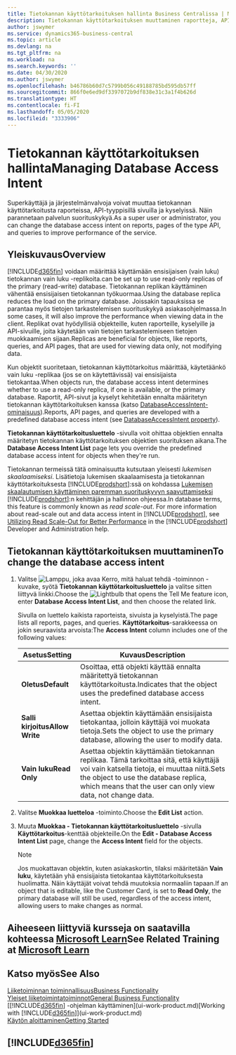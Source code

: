 ```yaml
---
title: Tietokannan käyttötarkoituksen hallinta Business Centralissa | Microsoft Docs
description: Tietokannan käyttötarkoituksen muuttaminen raportteja, API-sivuja ja kyselyjä varten.
author: jswymer
ms.service: dynamics365-business-central
ms.topic: article
ms.devlang: na
ms.tgt_pltfrm: na
ms.workload: na
ms.search.keywords: ''
ms.date: 04/30/2020
ms.author: jswymer
ms.openlocfilehash: b46786b60d7c5799b056c49188785bd595db57ff
ms.sourcegitcommit: 866f0e6ed9df3397072b9df838e31c3a1f4b626d
ms.translationtype: HT
ms.contentlocale: fi-FI
ms.lasthandoff: 05/05/2020
ms.locfileid: "3333906"
---
```

# <a name="managing-database-access-intent"></a><span data-ttu-id="3006d-103">Tietokannan käyttötarkoituksen hallinta</span><span class="sxs-lookup"><span data-stu-id="3006d-103">Managing Database Access Intent</span></span> 

<span data-ttu-id="3006d-104">Superkäyttäjä ja järjestelmänvalvoja voivat muuttaa tietokannan käyttötarkoitusta raporteissa, API-tyyppisillä sivuilla ja kyselyissä. Näin parannetaan palvelun suorituskykyä.</span><span class="sxs-lookup"><span data-stu-id="3006d-104">As a super user or administrator, you can change the database access intent on reports, pages of the type API, and queries to improve performance of the service.</span></span>

## <a name="overview"></a><span data-ttu-id="3006d-105">Yleiskuvaus</span><span class="sxs-lookup"><span data-stu-id="3006d-105">Overview</span></span>

[!INCLUDE[d365fin](includes/d365fin_md.md)] <span data-ttu-id="3006d-106">voidaan määrittää käyttämään ensisijaisen (vain luku) tietokannan vain luku -replikoita.</span><span class="sxs-lookup"><span data-stu-id="3006d-106">can be set up to use read-only replicas of the primary (read-write) database.</span></span> <span data-ttu-id="3006d-107">Tietokannan replikan käyttäminen vähentää ensisijaisen tietokannan työkuormaa.</span><span class="sxs-lookup"><span data-stu-id="3006d-107">Using the database replica reduces the load on the primary database.</span></span> <span data-ttu-id="3006d-108">Joissakin tapauksissa se parantaa myös tietojen tarkastelemisen suorituskykyä asiakasohjelmassa.</span><span class="sxs-lookup"><span data-stu-id="3006d-108">In some cases, it will also improve the performance when viewing data in the client.</span></span> <span data-ttu-id="3006d-109">Replikat ovat hyödyllisiä objekteille, kuten raporteille, kyselyille ja API-sivuille, joita käytetään vain tietojen tarkastelemiseen tietojen muokkaamisen sijaan.</span><span class="sxs-lookup"><span data-stu-id="3006d-109">Replicas are beneficial for objects, like reports, queries, and API pages, that are used for viewing data only, not modifying data.</span></span>

<span data-ttu-id="3006d-110">Kun objektit suoritetaan, tietokannan käyttötarkoitus määrittää, käytetäänkö vain luku -replikaa (jos se on käytettävissä) vai ensisijaista tietokantaa.</span><span class="sxs-lookup"><span data-stu-id="3006d-110">When objects run, the database access intent determines whether to use a read-only replica, if one is available, or the primary database.</span></span> <span data-ttu-id="3006d-111">Raportit, API-sivut ja kyselyt kehitetään ennalta määritetyn tietokannan käyttötarkoituksen kanssa (katso [DatabaseAccessIntent-ominaisuus](/dynamics365/business-central/dev-itpro/developer/properties/devenv-dataaccessintent-property)).</span><span class="sxs-lookup"><span data-stu-id="3006d-111">Reports, API pages, and queries are developed with a predefined database access intent (see [DatabaseAccessIntent property](/dynamics365/business-central/dev-itpro/developer/properties/devenv-dataaccessintent-property)).</span></span>

<span data-ttu-id="3006d-112">**Tietokannan käyttötarkoitusluettelo** -sivulla voit ohittaa objektien ennalta määritetyn tietokannan käyttötarkoituksen objektien suorituksen aikana.</span><span class="sxs-lookup"><span data-stu-id="3006d-112">The **Database Access Intent List** page lets you override the predefined database access intent for objects when they're run.</span></span>

<span data-ttu-id="3006d-113">Tietokannan termeissä tätä ominaisuutta kutsutaan yleisesti *lukemisen skaalaamiseksi*. Lisätietoja lukemisen skaalaamisesta ja tietokannan käyttötarkoituksesta [!INCLUDE[prodshort](includes/prodshort.md)]:ssä on kohdassa [Lukemisen skaalautumisen käyttäminen paremman suorituskyvyn saavuttamiseksi](/dynamics365/business-central/dev-itpro/administration/database-read-scale-out-overview) [!INCLUDE[prodshort](includes/prodshort.md)]:n kehittäjän ja hallinnon ohjeessa.</span><span class="sxs-lookup"><span data-stu-id="3006d-113">In database terms, this feature is commonly known as *read scale-out*. For more information about read-scale out and data access intent in [!INCLUDE[prodshort](includes/prodshort.md)], see [Utilizing Read Scale-Out for Better Performance](/dynamics365/business-central/dev-itpro/administration/database-read-scale-out-overview) in the [!INCLUDE[prodshort](includes/prodshort.md)] Developer and Administration help.</span></span>

## <a name="to-change-the-database-access-intent"></a><span data-ttu-id="3006d-114">Tietokannan käyttötarkoituksen muuttaminen</span><span class="sxs-lookup"><span data-stu-id="3006d-114">To change the database access intent</span></span>

1. <span data-ttu-id="3006d-115">Valitse ![Lamppu, joka avaa Kerro, mitä haluat tehdä -toiminnon](media/ui-search/search_small.png "Kerro, mitä haluat tehdä") -kuvake, syötä **Tietokannan käyttötarkoitusluettelo** ja valitse sitten liittyvä linkki.</span><span class="sxs-lookup"><span data-stu-id="3006d-115">Choose the ![Lightbulb that opens the Tell Me feature](media/ui-search/search_small.png "Tell me what you want to do") icon, enter **Database Access Intent List**, and then choose the related link.</span></span>

    <span data-ttu-id="3006d-116">Sivulla on luettelo kaikista raporteista, sivuista ja kyselyistä.</span><span class="sxs-lookup"><span data-stu-id="3006d-116">The page lists all reports, pages, and queries.</span></span> <span data-ttu-id="3006d-117">**Käyttötarkoitus**-sarakkeessa on jokin seuraavista arvoista:</span><span class="sxs-lookup"><span data-stu-id="3006d-117">The **Access Intent** column includes one of the following values:</span></span>

    |<span data-ttu-id="3006d-118">**Asetus**</span><span class="sxs-lookup"><span data-stu-id="3006d-118">**Setting**</span></span>|<span data-ttu-id="3006d-119">**Kuvaus**</span><span class="sxs-lookup"><span data-stu-id="3006d-119">**Description**</span></span>|  
    |------------|-------------|  
    |<span data-ttu-id="3006d-120">**Oletus**</span><span class="sxs-lookup"><span data-stu-id="3006d-120">**Default**</span></span>|<span data-ttu-id="3006d-121">Osoittaa, että objekti käyttää ennalta määritettyä tietokannan käyttötarkoitusta.</span><span class="sxs-lookup"><span data-stu-id="3006d-121">Indicates that the object uses the predefined database access intent.</span></span>|
    |<span data-ttu-id="3006d-122">**Salli kirjoitus**</span><span class="sxs-lookup"><span data-stu-id="3006d-122">**Allow Write**</span></span>|<span data-ttu-id="3006d-123">Asettaa objektin käyttämään ensisijaista tietokantaa, jolloin käyttäjä voi muokata tietoja.</span><span class="sxs-lookup"><span data-stu-id="3006d-123">Sets the object to use the primary database, allowing the user to modify data.</span></span>|
    |<span data-ttu-id="3006d-124">**Vain luku**</span><span class="sxs-lookup"><span data-stu-id="3006d-124">**Read Only**</span></span>|<span data-ttu-id="3006d-125">Asettaa objektin käyttämään tietokannan replikaa. Tämä tarkoittaa sitä, että käyttäjä voi vain katsella tietoja, ei muuttaa niitä.</span><span class="sxs-lookup"><span data-stu-id="3006d-125">Sets the object to use the database replica, which means that the user can only view data, not change data.</span></span>|

2. <span data-ttu-id="3006d-126">Valitse **Muokkaa luetteloa** -toiminto.</span><span class="sxs-lookup"><span data-stu-id="3006d-126">Choose the **Edit List** action.</span></span>

3. <span data-ttu-id="3006d-127">Muuta **Muokkaa - Tietokannan käyttötarkoitusluettelo** -sivulla **Käyttötarkoitus**-kenttää objekteille.</span><span class="sxs-lookup"><span data-stu-id="3006d-127">On the **Edit - Database Access Intent List** page, change the **Access Intent** field for the objects.</span></span>

    > [!NOTE]
    > <span data-ttu-id="3006d-128">Jos muokattavan objektin, kuten asiakaskortin, tilaksi määritetään **Vain luku**, käytetään yhä ensisijaista tietokantaa käyttötarkoituksesta huolimatta. Näin käyttäjät voivat tehdä muutoksia normaaliin tapaan.</span><span class="sxs-lookup"><span data-stu-id="3006d-128">If an object that is editable, like the Customer Card, is set to **Read Only**, the primary database will still be used, regardless of the access intent, allowing users to make changes as normal.</span></span>

## <a name="see-related-training-at-microsoft-learn"></a><span data-ttu-id="3006d-129">Aiheeseen liittyviä kursseja on saatavilla kohteessa [Microsoft Learn](/learn/paths/deploy-configure-dynamics-365-business-central/)</span><span class="sxs-lookup"><span data-stu-id="3006d-129">See Related Training at [Microsoft Learn](/learn/paths/deploy-configure-dynamics-365-business-central/)</span></span>

## <a name="see-also"></a><span data-ttu-id="3006d-130">Katso myös</span><span class="sxs-lookup"><span data-stu-id="3006d-130">See Also</span></span>
[<span data-ttu-id="3006d-131">Liiketoiminnan toiminnallisuus</span><span class="sxs-lookup"><span data-stu-id="3006d-131">Business Functionality</span></span>](across-business-functionality.md)  
[<span data-ttu-id="3006d-132">Yleiset liiketoimintatoiminnot</span><span class="sxs-lookup"><span data-stu-id="3006d-132">General Business Functionality</span></span>](ui-across-business-areas.md)  
<span data-ttu-id="3006d-133">[[!INCLUDE[d365fin](includes/d365fin_md.md)] -ohjelman käyttäminen](ui-work-product.md)</span><span class="sxs-lookup"><span data-stu-id="3006d-133">[Working with [!INCLUDE[d365fin](includes/d365fin_md.md)]](ui-work-product.md)</span></span>  
[<span data-ttu-id="3006d-134">Käytön aloittaminen</span><span class="sxs-lookup"><span data-stu-id="3006d-134">Getting Started</span></span>](product-get-started.md)    

## [!INCLUDE[d365fin](includes/free_trial_md.md)]  
